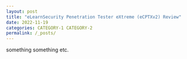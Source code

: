 ```yaml
---
layout: post
title: "eLearnSecurity Penetration Tester eXtreme (eCPTXv2) Review"
date: 2022-11-19
categories: CATEGORY-1 CATEGORY-2
permalink: /_posts/
---
```


something something etc.
